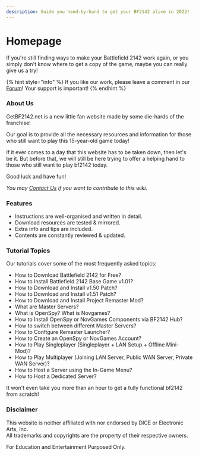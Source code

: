 ```yaml
---
description: Guide you hand-by-hand to get your BF2142 alive in 2022!
---
```


# Homepage

If you're still finding ways to make your Battlefield 2142 work again, or you simply don't know where to get a copy of the game, maybe you can really give us a try!

{% hint style="info" %}
If you like our work, please leave a comment in our [Forum](http://getbf2142.weebly.com)! Your support is important!
{% endhint %}

### About Us

GetBF2142.net is a new little fan website made by some die-hards of the franchise!

Our goal is to provide all the necessary resources and information for those who still want to play this 15-year-old game today!

If it ever comes to a day that this website has to be taken down, then let's be it. But before that, we will still be here trying to offer a helping hand to those who still want to play bf2142 today.

Good luck and have fun!

_You may_ [_Contact Us_](https://getbf2142.weebly.com/contact.html) _if you want to contribute to this wiki._

### Features

* Instructions are well-organised and written in detail.
* Download resources are tested & mirrored.
* Extra info and tips are included.
* Contents are constantly reviewed & updated.

### Tutorial Topics

Our tutorials cover some of the most frequently asked topics:

* How to Download Battlefield 2142 for Free?
* How to Install Battlefield 2142 Base Game v1.01?
* How to Download and Install v1.50 Patch?
* How to Download and  Install v1.51 Patch?
* How to Download and Install Project Remaster Mod?
* What are Master Servers?&#x20;
* What is OpenSpy? What is Novgames?
* How to Install OpenSpy or NovGames Components via BF2142 Hub?
* How to switch between different Master Servers?
* How to Configure Remaster Launcher?
* How to Create an OpenSpy or NovGames Account?
* How to Play Singleplayer (Singleplayer + LAN Setup + Offline Mini-Mod)?
* How to Play Multiplayer (Joining LAN Server, Public WAN Server, Private WAN Server)?
* How to Host a Server using the In-Game Menu?
* How to Host a Dedicated Server?

It won't even take you more than an hour to get a fully functional bf2142 from scratch!

### Disclaimer

​This website is neither affiliated with nor endorsed by DICE or Electronic Arts, Inc.\
​All trademarks and copyrights are the property of their respective owners.

For Education and Entertainment Purposed Only.

